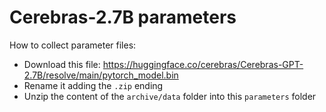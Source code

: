 # Cerebras-2.7B parameters #

How to collect parameter files:

- Download this file: https://huggingface.co/cerebras/Cerebras-GPT-2.7B/resolve/main/pytorch_model.bin
- Rename it adding the `.zip` ending
- Unzip the content of the `archive/data` folder into this `parameters` folder
